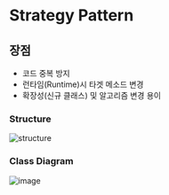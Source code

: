# Strategy Pattern

## 장점
* 코드 중복 방지
* 런타임(Runtime)시 타겟 메소드 변경
* 확장성(신규 클래스) 및 알고리즘 변경 용이

### Structure
![structure](https://www.programmergirl.com/wp-content/uploads/2019/08/StrategyPattern.png)

### Class Diagram
![image](https://user-images.githubusercontent.com/31172248/176184031-464882fa-fbd3-40b8-9329-691e46f202e4.png)
